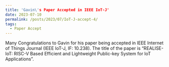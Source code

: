```yaml
---
title: 'Gavin\'s Paper Accepted in IEEE IoT-J'
date: 2023-07-10
permalink: /posts/2023/07/IoT-J-accept-4/
tags:
  - Paper Accept
---
```


Many Congratulations to Gavin for his paper being accepted in IEEE Internet of Things Journal (IEEE IoT-J, IF: 10.238). The title of the paper is “REALISE-IoT: RISC-V Based Efficient and Lightweight Public-key System for IoT Applications”.
